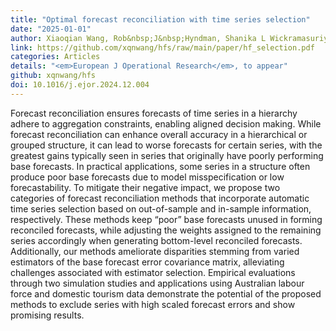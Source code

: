 ```yaml
---
title: "Optimal forecast reconciliation with time series selection"
date: "2025-01-01"
author: Xiaoqian Wang, Rob&nbsp;J&nbsp;Hyndman, Shanika L Wickramasuriya
link: https://github.com/xqnwang/hfs/raw/main/paper/hf_selection.pdf
categories: Articles
details: "<em>European J Operational Research</em>, to appear"
github: xqnwang/hfs
doi: 10.1016/j.ejor.2024.12.004
---
```


Forecast reconciliation ensures forecasts of time series in a hierarchy adhere to aggregation constraints, enabling aligned decision making. While forecast reconciliation can enhance overall accuracy in a hierarchical or grouped structure, it can lead to worse forecasts for certain series, with the greatest gains typically seen in series that originally have poorly performing base forecasts. In practical applications, some series in a structure often produce poor base forecasts due to model misspecification or low forecastability. To mitigate their negative impact, we propose two categories of forecast reconciliation methods that incorporate automatic time series selection based on out-of-sample and in-sample information, respectively. These methods keep “poor” base forecasts unused in forming reconciled forecasts, while adjusting the weights assigned to the remaining series accordingly when generating bottom-level reconciled forecasts. Additionally, our methods ameliorate disparities stemming from varied estimators of the base forecast error covariance matrix, alleviating challenges associated with estimator selection. Empirical evaluations through two simulation studies and applications using Australian labour force and domestic tourism data demonstrate the potential of the proposed methods to exclude series with high scaled forecast errors and show promising results.

